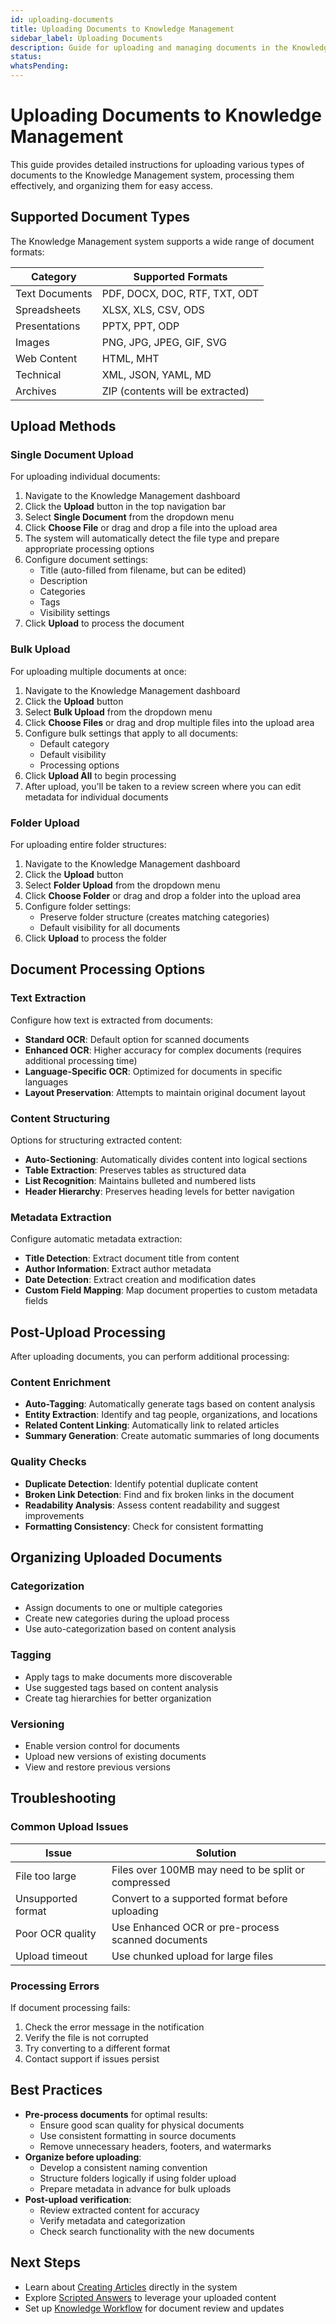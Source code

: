 ```yaml
---
id: uploading-documents
title: Uploading Documents to Knowledge Management
sidebar_label: Uploading Documents
description: Guide for uploading and managing documents in the Knowledge Management system
status: 
whatsPending: 
---
```


# Uploading Documents to Knowledge Management

This guide provides detailed instructions for uploading various types of documents to the Knowledge Management system, processing them effectively, and organizing them for easy access.

## Supported Document Types

The Knowledge Management system supports a wide range of document formats:

| Category | Supported Formats |
|----------|-------------------|
| Text Documents | PDF, DOCX, DOC, RTF, TXT, ODT |
| Spreadsheets | XLSX, XLS, CSV, ODS |
| Presentations | PPTX, PPT, ODP |
| Images | PNG, JPG, JPEG, GIF, SVG |
| Web Content | HTML, MHT |
| Technical | XML, JSON, YAML, MD |
| Archives | ZIP (contents will be extracted) |

## Upload Methods

### Single Document Upload

For uploading individual documents:

1. Navigate to the Knowledge Management dashboard
2. Click the **Upload** button in the top navigation bar
3. Select **Single Document** from the dropdown menu
4. Click **Choose File** or drag and drop a file into the upload area
5. The system will automatically detect the file type and prepare appropriate processing options
6. Configure document settings:
   - Title (auto-filled from filename, but can be edited)
   - Description
   - Categories
   - Tags
   - Visibility settings
7. Click **Upload** to process the document

### Bulk Upload

For uploading multiple documents at once:

1. Navigate to the Knowledge Management dashboard
2. Click the **Upload** button
3. Select **Bulk Upload** from the dropdown menu
4. Click **Choose Files** or drag and drop multiple files into the upload area
5. Configure bulk settings that apply to all documents:
   - Default category
   - Default visibility
   - Processing options
6. Click **Upload All** to begin processing
7. After upload, you'll be taken to a review screen where you can edit metadata for individual documents

### Folder Upload

For uploading entire folder structures:

1. Navigate to the Knowledge Management dashboard
2. Click the **Upload** button
3. Select **Folder Upload** from the dropdown menu
4. Click **Choose Folder** or drag and drop a folder into the upload area
5. Configure folder settings:
   - Preserve folder structure (creates matching categories)
   - Default visibility for all documents
6. Click **Upload** to process the folder

## Document Processing Options

### Text Extraction

Configure how text is extracted from documents:

- **Standard OCR**: Default option for scanned documents
- **Enhanced OCR**: Higher accuracy for complex documents (requires additional processing time)
- **Language-Specific OCR**: Optimized for documents in specific languages
- **Layout Preservation**: Attempts to maintain original document layout

### Content Structuring

Options for structuring extracted content:

- **Auto-Sectioning**: Automatically divides content into logical sections
- **Table Extraction**: Preserves tables as structured data
- **List Recognition**: Maintains bulleted and numbered lists
- **Header Hierarchy**: Preserves heading levels for better navigation

### Metadata Extraction

Configure automatic metadata extraction:

- **Title Detection**: Extract document title from content
- **Author Information**: Extract author metadata
- **Date Detection**: Extract creation and modification dates
- **Custom Field Mapping**: Map document properties to custom metadata fields

## Post-Upload Processing

After uploading documents, you can perform additional processing:

### Content Enrichment

- **Auto-Tagging**: Automatically generate tags based on content analysis
- **Entity Extraction**: Identify and tag people, organizations, and locations
- **Related Content Linking**: Automatically link to related articles
- **Summary Generation**: Create automatic summaries of long documents

### Quality Checks

- **Duplicate Detection**: Identify potential duplicate content
- **Broken Link Detection**: Find and fix broken links in the document
- **Readability Analysis**: Assess content readability and suggest improvements
- **Formatting Consistency**: Check for consistent formatting

## Organizing Uploaded Documents

### Categorization

- Assign documents to one or multiple categories
- Create new categories during the upload process
- Use auto-categorization based on content analysis

### Tagging

- Apply tags to make documents more discoverable
- Use suggested tags based on content analysis
- Create tag hierarchies for better organization

### Versioning

- Enable version control for documents
- Upload new versions of existing documents
- View and restore previous versions

## Troubleshooting

### Common Upload Issues

| Issue | Solution |
|-------|----------|
| File too large | Files over 100MB may need to be split or compressed |
| Unsupported format | Convert to a supported format before uploading |
| Poor OCR quality | Use Enhanced OCR or pre-process scanned documents |
| Upload timeout | Use chunked upload for large files |

### Processing Errors

If document processing fails:

1. Check the error message in the notification
2. Verify the file is not corrupted
3. Try converting to a different format
4. Contact support if issues persist

## Best Practices

- **Pre-process documents** for optimal results:
  - Ensure good scan quality for physical documents
  - Use consistent formatting in source documents
  - Remove unnecessary headers, footers, and watermarks
- **Organize before uploading**:
  - Develop a consistent naming convention
  - Structure folders logically if using folder upload
  - Prepare metadata in advance for bulk uploads
- **Post-upload verification**:
  - Review extracted content for accuracy
  - Verify metadata and categorization
  - Check search functionality with the new documents

## Next Steps

- Learn about [Creating Articles](/docs/knowledge-management/creating-articles) directly in the system
- Explore [Scripted Answers](/docs/knowledge-management/scripted-answers) to leverage your uploaded content
- Set up [Knowledge Workflow](/docs/knowledge-management/knowledge-workflow) for document review and updates

